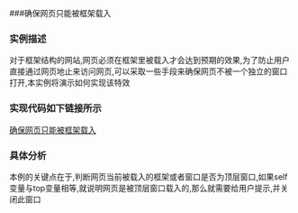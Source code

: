 ###确保网页只能被框架载入

### 实例描述
对于框架结构的网站,网页必须在框架里被载入才会达到预期的效果,为了防止用户直接通过网页地止来访问网页,可以采取一些手段来确保网页不被一个独立的窗口打开,本实例将演示如何实现该特效

### 实现代码如下链接所示
[确保网页只能被框架载入](确保网页只能被框架载入.html)

### 具体分析
本例的关键点在于,判断网页当前被载入的框架或者窗口是否为顶层窗口,如果self变量与top变量相等,就说明网页是被顶层窗口载入的,那么就需要给用户提示,并关闭此窗口

